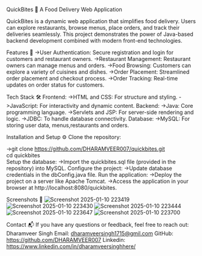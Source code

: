 
QuickBites 🍴
A Food Delivery Web Application

QuickBites is a dynamic web application that simplifies food delivery. 
Users can explore restaurants, browse menus, place orders, and track their deliveries seamlessly. 
This project demonstrates the power of Java-based backend development combined with modern front-end technologies.

Features 🚀
->User Authentication: Secure registration and login for customers and restaurant owners.
->Restaurant Management: Restaurant owners can manage menus and orders.
->Food Browsing: Customers can explore a variety of cuisines and dishes.
->Order Placement: Streamlined order placement and checkout process.
->Order Tracking: Real-time updates on order status for customers.

Tech Stack 🛠️
Frontend:
->HTML and CSS: For structure and styling.
->JavaScript: For interactivity and dynamic content.
Backend:
->Java: Core programming language.
->Servlets and JSP: For server-side rendering and logic.
->JDBC: To handle database connectivity.
Database:
->MySQL: For storing user data, menus,restaurants and orders.


Installation and Setup ⚙️
Clone the repository:

->git clone https://github.com/DHARAMVEER007/quickbites.git  
cd quickbites  
Setup the database:
->Import the quickbites.sql file (provided in the repository) into MySQL.
Configure the project:
->Update database credentials in the dbConfig.java file.
Run the application:
->Deploy the project on a server like Apache Tomcat.
->Access the application in your browser at http://localhost:8080/quickbites.

Screenshots 🌟
![Screenshot 2025-01-10 223419](https://github.com/user-attachments/assets/35690b2f-1c34-4a0f-8bd2-edc2d2600d39)
![Screenshot 2025-01-10 223430](https://github.com/user-attachments/assets/d94e6428-b898-4348-9603-5edc91d1ac02)
![Screenshot 2025-01-10 223444](https://github.com/user-attachments/assets/a0e42b77-2c25-49fc-8d1a-323deade21c2)
![Screenshot 2025-01-10 223647](https://github.com/user-attachments/assets/b19e3630-03c3-4c6e-ba4e-bdd5e17104f9)
![Screenshot 2025-01-10 223700](https://github.com/user-attachments/assets/8a3495b3-7c0a-4b0c-a557-2231e0e48080)


Contact 📬
If you have any questions or feedback, feel free to reach out:
Dharamveer Singh
Email: dharamveersingh1715@gmil.com
GitHub: https://github.com/DHARAMVEER007
Linkedin: https://www.linkedin.com/in/dharamveersinghhere/
